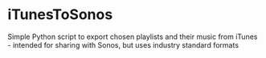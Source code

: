 # iTunesToSonos
Simple Python script to export chosen playlists and their music from iTunes - intended for sharing with Sonos, but uses industry standard formats
